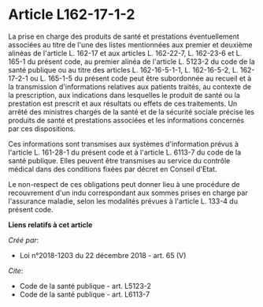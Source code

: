 # Article L162-17-1-2

La prise en charge des produits de santé et prestations éventuellement associées au titre de l'une des listes mentionnées aux
premier et deuxième alinéas de l'article L. 162-17 et aux articles L. 162-22-7, L. 162-23-6 et L. 165-1 du présent code, au
premier alinéa de l'article L. 5123-2 du code de la santé publique ou au titre des articles L. 162-16-5-1-1, L. 162-16-5-2,
L. 162-17-2-1 ou L. 165-1-5 du présent code peut être subordonnée au recueil et à la transmission d'informations relatives
aux patients traités, au contexte de la prescription, aux indications dans lesquelles le produit de santé ou la prestation
est prescrit et aux résultats ou effets de ces traitements. Un arrêté des ministres chargés de la santé et de la sécurité
sociale précise les produits de santé et prestations associées et les informations concernés par ces dispositions.

Ces informations sont transmises aux systèmes d'information prévus à l'article L. 161-28-1 du présent code et à l'article L.
6113-7 du code de la santé publique. Elles peuvent être transmises au service du contrôle médical dans des conditions fixées
par décret en Conseil d'Etat.

Le non-respect de ces obligations peut donner lieu à une procédure de recouvrement d'un indu correspondant aux sommes prises
en charge par l'assurance maladie, selon les modalités prévues à l'article L. 133-4 du présent code.

**Liens relatifs à cet article**

_Créé par_:

  - Loi n°2018-1203 du 22 décembre 2018 - art. 65 (V)

_Cite_:

  - Code de la santé publique - art. L5123-2
  - Code de la santé publique - art. L6113-7

